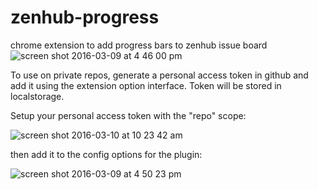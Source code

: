 # zenhub-progress
chrome extension to add progress bars to zenhub issue board
![screen shot 2016-03-09 at 4 46 00 pm](https://cloud.githubusercontent.com/assets/933826/13655752/b319a018-e616-11e5-93e1-de0432a63195.png)

To use on private repos, generate a personal access token in github and add it using the extension option interface.  Token will be stored in localstorage.

Setup your personal access token with the "repo" scope:

![screen shot 2016-03-10 at 10 23 42 am](https://cloud.githubusercontent.com/assets/933826/13679757/422cdc82-e6aa-11e5-95a0-78e31d4d57f8.png)


then add it to the config options for the plugin:

![screen shot 2016-03-09 at 4 50 23 pm](https://cloud.githubusercontent.com/assets/933826/13655798/122bde36-e617-11e5-9223-d6b97d2562c0.png)
